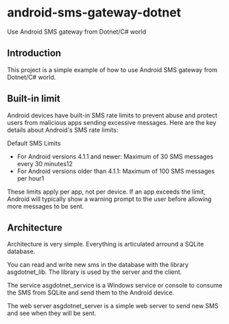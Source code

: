 # android-sms-gateway-dotnet
Use Android SMS gateway from Dotnet/C# world

## Introduction
This project is a simple example of how to use Android SMS gateway from Dotnet/C# world.

## Built-in limit

Android devices have built-in SMS rate limits to prevent abuse and protect users from malicious apps sending excessive messages. Here are the key details about Android's SMS rate limits:

Default SMS Limits
- For Android versions 4.1.1 and newer: Maximum of 30 SMS messages every 30 minutes12
- For Android versions older than 4.1.1: Maximum of 100 SMS messages per hour1

These limits apply per app, not per device. If an app exceeds the limit, Android will typically show a warning prompt to the user before allowing more messages to be sent.

## Architecture

Architecture is very simple. Everything is articulated arround a SQLite database.

You can read and write new sms in the database with the library asgdotnet_lib. The library is used by the server and the client.

The service asgdotnet_service is a Windows service or console to consume the SMS from SQLite and send them to the Android device.

The web server asgdotnet_server is a simple web server to send new SMS and see when they will be sent.
